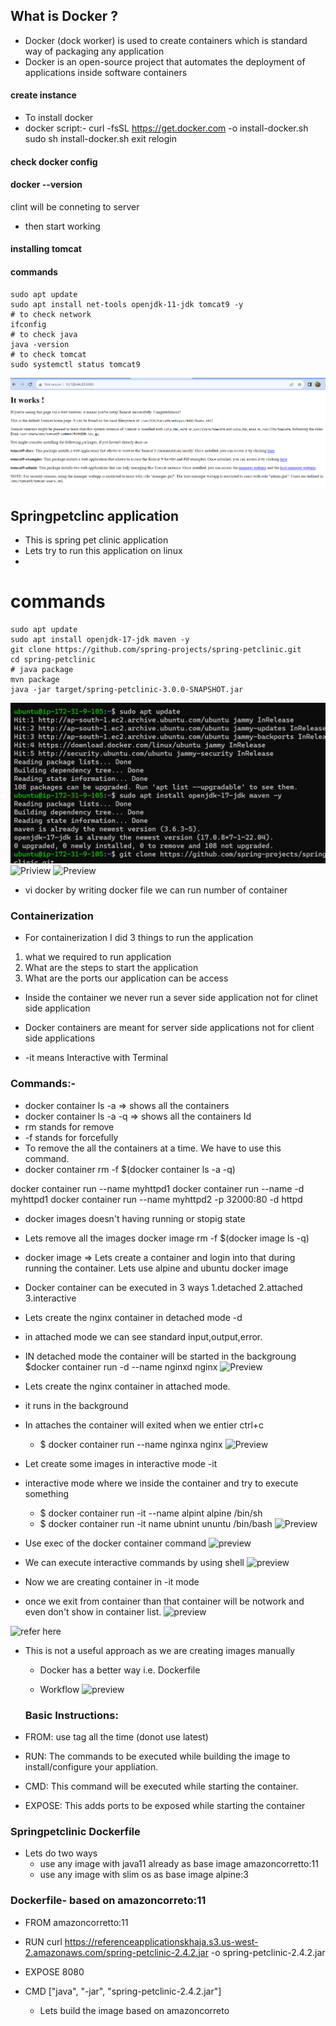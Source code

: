 ## What is Docker ?

* Docker (dock worker) is used to create containers which is standard way of packaging any application
* Docker is an open-source project that automates the deployment of
applications inside software containers



#### create instance
* To install docker
* docker script:- 
curl -fsSL https://get.docker.com -o install-docker.sh
sudo sh install-docker.sh
exit
relogin

#### check docker config
#### docker --version
clint will be conneting to server
* then start working
#### installing tomcat

#### commands
```
sudo apt update
sudo apt install net-tools openjdk-11-jdk tomcat9 -y
# to check network
ifconfig
# to check java
java -version
# to check tomcat
sudo systemctl status tomcat9
```
![Peview](./Images/docker1.png)

## Springpetclinc application
* This is spring pet clinic application
* Lets try to run this application on linux
* 
# commands 
```
sudo apt update
sudo apt install openjdk-17-jdk maven -y
git clone https://github.com/spring-projects/spring-petclinic.git
cd spring-petclinic
# java package
mvn package
java -jar target/spring-petclinic-3.0.0-SNAPSHOT.jar
```
![Priview](./Images/docker2.png)
![Priview](./Imagaes/Docker3.png)
![Preview](./Images/docker4.png)


* vi docker
by writing docker file we can run number of container

### Containerization
* For containerization I did 3 things to run the application
1. what we required to run application
2. What are the steps to start the application
2. What are the ports  our application can be access 

* Inside the container we never run a sever side application not for clinet side application

* Docker containers are meant for server side applications not for client side applications 
* -it means Interactive with Terminal

### Commands:-
* docker container ls -a 
=> shows all the containers
* docker container ls -a -q
=> shows all the containers Id
* rm stands for remove
* -f stands for forcefully
* To remove the all the containers at a time. We have to use this command.
* docker container rm -f $(docker container ls -a -q) 


 docker container run --name myhttpd1
 docker container run --name -d myhttpd1
 docker container run --name myhttpd2 -p 32000:80 -d httpd

* docker images doesn't having running or stopig state
* Lets remove all the images docker image rm -f $(docker image ls -q)

* docker image 
=> Lets create a container and login into that during running the container. Lets use alpine and ubuntu docker image

* Docker container can be executed in 3 ways
  1.detached
  2.attached
  3.interactive

 * Lets create the nginx container in detached mode -d 
 * in attached mode we can see standard input,output,error.
 * IN detached mode the container will be started in the backgroung
  $docker container run -d --name nginxd nginx
![Preview](./Images/docker5.png)

* Lets create the nginx container in attached mode.
* it runs in the background 
* In attaches the container will exited when we entier ctrl+c
  * $ docker container run --name nginxa nginx
![Preview](./Images/docker6.png)

 * Let create some images in interactive mode -it
 * interactive mode where we inside the container and try to execute something
   * $ docker container run -it --name alpint alpine /bin/sh
   * $ docker container run -it name ubnint ununtu /bin/bash
![Preview](./Images/docker7.png)

* Use exec of the docker container command 
![preview](./Images/docker8.png)

* We can execute interactive commands by using shell
![preview](./Images/docker9.png)

* Now we are creating container in -it mode 
* once we exit from container than that container will be notwork and even don't show in container list.
![preview](./Images/docker10.png)


![refer here](https://registry.terraform.io/providers/hashicorp/aws/latest/docs/resources/db_instance#example-usage)

* This is not a useful approach as we are creating images manually
    * Docker has a better way i.e. Dockerfile

   *  Workflow
   ![preview](./Images/docker11.png)

  ### Basic Instructions:
* FROM: use tag all the time (donot use latest)
* RUN: The commands to be executed while building the image to install/configure your appliation.
* CMD: This command will be executed while starting the container.
* EXPOSE: This adds ports to be exposed while starting the container 

### Springpetclinic Dockerfile
* Lets do two ways
  * use any image with java11 already as base image amazoncorretto:11
  * use any image with slim os as base image alpine:3

### Dockerfile- based on amazoncorreto:11

* FROM amazoncorretto:11
* RUN curl https://referenceapplicationskhaja.s3.us-west-2.amazonaws.com/spring-petclinic-2.4.2.jar -o spring-petclinic-2.4.2.jar
* EXPOSE 8080
* CMD ["java", "-jar", "spring-petclinic-2.4.2.jar"]

  * Lets build the image based on amazoncorreto
  

